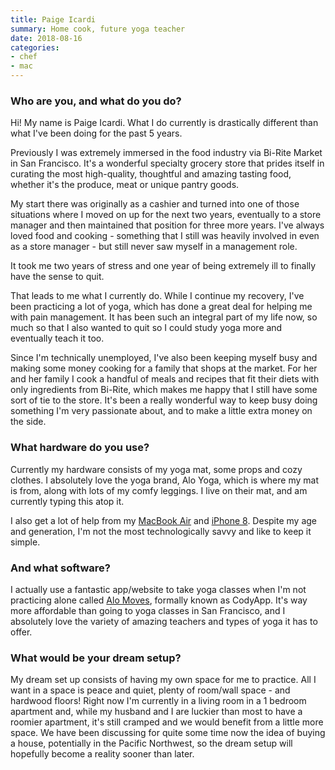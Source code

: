 ```yaml
---
title: Paige Icardi
summary: Home cook, future yoga teacher
date: 2018-08-16
categories:
- chef
- mac
---
```


### Who are you, and what do you do?

Hi! My name is Paige Icardi. What I do currently is drastically different than what I've been doing for the past 5 years. 

Previously I was extremely immersed in the food industry via Bi-Rite Market in San Francisco. It's a wonderful specialty grocery store that prides itself in curating the most high-quality, thoughtful and amazing tasting food, whether it's the produce, meat or unique pantry goods. 

My start there was originally as a cashier and turned into one of those situations where I moved on up for the next two years, eventually to a store manager and then maintained that position for three more years. I've always loved food and cooking - something that I still was heavily involved in even as a store manager - but still never saw myself in a management role. 

It took me two years of stress and one year of being extremely ill to finally have the sense to quit.

That leads to me what I currently do. While I continue my recovery, I've been practicing a lot of yoga, which has done a great deal for helping me with pain management. It has been such an integral part of my life now, so much so that I also wanted to quit so I could study yoga more and eventually teach it too. 

Since I'm technically unemployed, I've also been keeping myself busy and making some money cooking for a family that shops at the market. For her and her family I cook a handful of meals and recipes that fit their diets with only ingredients from Bi-Rite, which makes me happy that I still have some sort of tie to the store. It's been a really wonderful way to keep busy doing something I'm very passionate about, and to make a little extra money on the side. 

### What hardware do you use?

Currently my hardware consists of my yoga mat, some props and cozy clothes. I absolutely love the yoga brand, Alo Yoga, which is where my mat is from, along with lots of my comfy leggings. I live on their mat, and am currently typing this atop it. 

I also get a lot of help from my [MacBook Air][macbook-air] and [iPhone 8][iphone-8]. Despite my age and generation, I'm not the most technologically savvy and like to keep it simple. 

### And what software?

I actually use a fantastic app/website to take yoga classes when I'm not practicing alone called [Alo Moves][alo-moves], formally known as CodyApp. It's way more affordable than going to yoga classes in San Francisco, and I absolutely love the variety of amazing teachers and types of yoga it has to offer. 

### What would be your dream setup?

My dream set up consists of having my own space for me to practice. All I want in a space is peace and quiet, plenty of room/wall space - and hardwood floors! Right now I'm currently in a living room in a 1 bedroom apartment and, while my husband and I are luckier than most to have a roomier apartment, it's still cramped and we would benefit from a little more space. We have been discussing for quite some time now the idea of buying a house, potentially in the Pacific Northwest, so the dream setup will hopefully become a reality sooner than later.

[alo-moves]: https://www.alomoves.com/ "A service providing online yoga classes."
[iphone-8]: https://en.wikipedia.org/wiki/IPhone_8 "A 4.7 inch smartphone."
[macbook-air]: https://www.apple.com/macbook-air/ "A very thin laptop."
